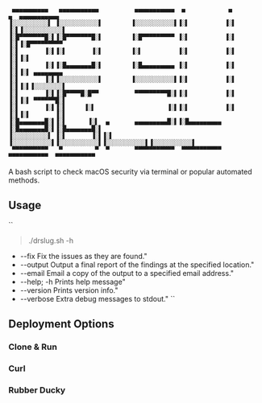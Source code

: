 ```

 ▄▄▄▄▄▄▄▄▄▄   ▄▄▄▄▄▄▄▄▄▄▄          ▄▄▄▄▄▄▄▄▄▄▄  ▄            ▄         ▄  ▄▄▄▄▄▄▄▄▄▄▄
▐░░░░░░░░░░▌ ▐░░░░░░░░░░░▌        ▐░░░░░░░░░░░▌▐░▌          ▐░▌       ▐░▌▐░░░░░░░░░░░▌
▐░█▀▀▀▀▀▀▀█░▌▐░█▀▀▀▀▀▀▀█░▌        ▐░█▀▀▀▀▀▀▀▀▀ ▐░▌          ▐░▌       ▐░▌▐░█▀▀▀▀▀▀▀▀▀
▐░▌       ▐░▌▐░▌       ▐░▌        ▐░▌          ▐░▌          ▐░▌       ▐░▌▐░▌
▐░▌       ▐░▌▐░█▄▄▄▄▄▄▄█░▌        ▐░█▄▄▄▄▄▄▄▄▄ ▐░▌          ▐░▌       ▐░▌▐░▌ ▄▄▄▄▄▄▄▄
▐░▌       ▐░▌▐░░░░░░░░░░░▌        ▐░░░░░░░░░░░▌▐░▌          ▐░▌       ▐░▌▐░▌▐░░░░░░░░▌
▐░▌       ▐░▌▐░█▀▀▀▀█░█▀▀          ▀▀▀▀▀▀▀▀▀█░▌▐░▌          ▐░▌       ▐░▌▐░▌ ▀▀▀▀▀▀█░▌
▐░▌       ▐░▌▐░▌     ▐░▌                    ▐░▌▐░▌          ▐░▌       ▐░▌▐░▌       ▐░▌
▐░█▄▄▄▄▄▄▄█░▌▐░▌      ▐░▌  ▄       ▄▄▄▄▄▄▄▄▄█░▌▐░█▄▄▄▄▄▄▄▄▄ ▐░█▄▄▄▄▄▄▄█░▌▐░█▄▄▄▄▄▄▄█░▌
▐░░░░░░░░░░▌ ▐░▌       ▐░▌▐░▌     ▐░░░░░░░░░░░▌▐░░░░░░░░░░░▌▐░░░░░░░░░░░▌▐░░░░░░░░░░░▌
 ▀▀▀▀▀▀▀▀▀▀   ▀         ▀  ▀       ▀▀▀▀▀▀▀▀▀▀▀  ▀▀▀▀▀▀▀▀▀▀▀  ▀▀▀▀▀▀▀▀▀▀▀  ▀▀▀▀▀▀▀▀▀▀▀

```

A bash script to check macOS security via terminal or popular automated methods.

## Usage

``
> ./drslug.sh -h
* --fix     Fix the issues as they are found."
* --output    Output a final report of the findings at the specified location."
* --email   Email a copy of the output to a specified email address."
* --help; -h  Prints help message"
* --version   Prints version info."
* --verbose   Extra debug messages to stdout."
``

## Deployment Options

### Clone & Run


### Curl


### Rubber Ducky

